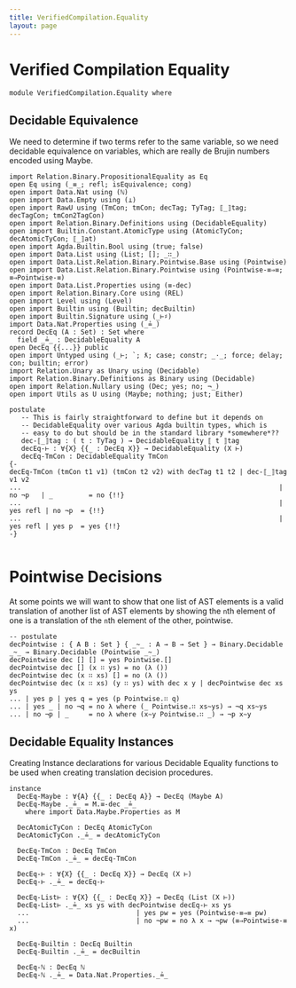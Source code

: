 ```yaml
---
title: VerifiedCompilation.Equality
layout: page
---
```

# Verified Compilation Equality
```
module VerifiedCompilation.Equality where
```

## Decidable Equivalence

We need to determine if two terms refer to the same variable, so we need decidable
equivalence on variables, which are really de Brujin numbers encoded using Maybe.

```
import Relation.Binary.PropositionalEquality as Eq
open Eq using (_≡_; refl; isEquivalence; cong)
open import Data.Nat using (ℕ)
open import Data.Empty using (⊥)
open import RawU using (TmCon; tmCon; decTag; TyTag; ⟦_⟧tag; decTagCon; tmCon2TagCon)
open import Relation.Binary.Definitions using (DecidableEquality)
open import Builtin.Constant.AtomicType using (AtomicTyCon; decAtomicTyCon; ⟦_⟧at)
open import Agda.Builtin.Bool using (true; false)
open import Data.List using (List; []; _∷_)
open import Data.List.Relation.Binary.Pointwise.Base using (Pointwise)
open import Data.List.Relation.Binary.Pointwise using (Pointwise-≡⇒≡; ≡⇒Pointwise-≡)
open import Data.List.Properties using (≡-dec)
open import Relation.Binary.Core using (REL)
open import Level using (Level)
open import Builtin using (Builtin; decBuiltin)
open import Builtin.Signature using (_⊢♯)
import Data.Nat.Properties using (_≟_)
record DecEq (A : Set) : Set where
  field _≟_ : DecidableEquality A
open DecEq {{...}} public
open import Untyped using (_⊢; `; ƛ; case; constr; _·_; force; delay; con; builtin; error)
import Relation.Unary as Unary using (Decidable)
import Relation.Binary.Definitions as Binary using (Decidable)
open import Relation.Nullary using (Dec; yes; no; ¬_)
open import Utils as U using (Maybe; nothing; just; Either)

postulate
   -- This is fairly straightforward to define but it depends on
   -- DecidableEquality over various Agda builtin types, which is
   -- easy to do but should be in the standard library *somewhere*??
   dec-⟦_⟧tag : ( t : TyTag ) → DecidableEquality ⟦ t ⟧tag
   decEq-⊢ : ∀{X} {{_ : DecEq X}} → DecidableEquality (X ⊢)
   decEq-TmCon : DecidableEquality TmCon
{-
decEq-TmCon (tmCon t1 v1) (tmCon t2 v2) with decTag t1 t2 | dec-⟦_⟧tag v1 v2
...                                                                 | no ¬p   | _         = no {!!}
...                                                                 | yes refl | no ¬p  = {!!}
...                                                                 | yes refl | yes p  = yes {!!}
-}
   
```
# Pointwise Decisions

At some points we will want to show that one list of AST elements is a valid translation
of another list of AST elements by showing the `n`th element of one is a translation of the
`n`th element of the other, pointwise. 

```
-- postulate
decPointwise : { A B : Set } { _~_ : A → B → Set } → Binary.Decidable _~_ → Binary.Decidable (Pointwise _~_)
decPointwise dec [] [] = yes Pointwise.[]
decPointwise dec [] (x ∷ ys) = no (λ ())
decPointwise dec (x ∷ xs) [] = no (λ ())
decPointwise dec (x ∷ xs) (y ∷ ys) with dec x y | decPointwise dec xs ys
... | yes p | yes q = yes (p Pointwise.∷ q) 
... | yes _ | no ¬q = no λ where (_ Pointwise.∷ xs~ys) → ¬q xs~ys
... | no ¬p | _     = no λ where (x∼y Pointwise.∷ _) → ¬p x∼y
```

## Decidable Equality Instances 

Creating Instance declarations for various Decidable Equality functions to be used
when creating translation decision procedures.

```
instance
  DecEq-Maybe : ∀{A} {{_ : DecEq A}} → DecEq (Maybe A)
  DecEq-Maybe ._≟_ = M.≡-dec _≟_
    where import Data.Maybe.Properties as M

  DecAtomicTyCon : DecEq AtomicTyCon
  DecAtomicTyCon ._≟_ = decAtomicTyCon

  DecEq-TmCon : DecEq TmCon
  DecEq-TmCon ._≟_ = decEq-TmCon

  DecEq-⊢ : ∀{X} {{_ : DecEq X}} → DecEq (X ⊢)
  DecEq-⊢ ._≟_ = decEq-⊢

  DecEq-List⊢ : ∀{X} {{_ : DecEq X}} → DecEq (List (X ⊢))
  DecEq-List⊢ ._≟_ xs ys with decPointwise decEq-⊢ xs ys
  ...                           | yes pw = yes (Pointwise-≡⇒≡ pw)
  ...                           | no ¬pw = no λ x → ¬pw (≡⇒Pointwise-≡ x)

  DecEq-Builtin : DecEq Builtin
  DecEq-Builtin ._≟_ = decBuiltin

  DecEq-ℕ : DecEq ℕ
  DecEq-ℕ ._≟_ = Data.Nat.Properties._≟_

```

